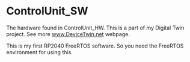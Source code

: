 # ControlUnit_SW

The hardware found in ControlUnit_HW.
This is a part of my Digital Twin project. See more www.DeviceTwin.net webpage.

This is my first RP2040 FreeRTOS software. So you need the FreeRTOS environment for using this.
